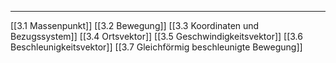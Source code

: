 ***

[[3.1 Massenpunkt]]
[[3.2 Bewegung]]
[[3.3 Koordinaten und Bezugssystem]]
[[3.4 Ortsvektor]]
[[3.5 Geschwindigkeitsvektor]]
[[3.6 Beschleunigkeitsvektor]]
[[3.7 Gleichförmig beschleunigte Bewegung]]
